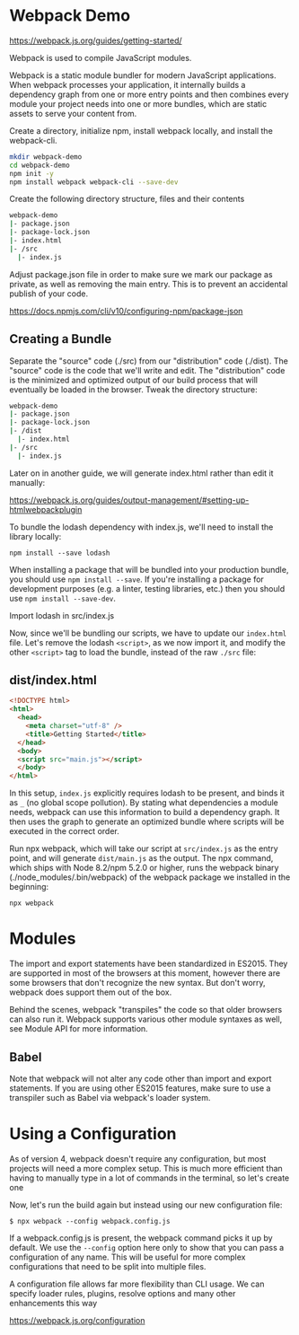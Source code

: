 # Webpack Demo

<https://webpack.js.org/guides/getting-started/>

Webpack is used to compile JavaScript modules.

Webpack is a static module bundler for modern JavaScript applications. When webpack processes your application, it internally builds a dependency graph from one or more entry points and then combines every module your project needs into one or more bundles, which are static assets to serve your content from.

Create a directory, initialize npm, install webpack locally, and install the webpack-cli.

```bash
mkdir webpack-demo
cd webpack-demo
npm init -y
npm install webpack webpack-cli --save-dev
```

Create the following directory structure, files and their contents

```bash
webpack-demo
|- package.json
|- package-lock.json
|- index.html
|- /src
  |- index.js
```

Adjust package.json file in order to make sure we mark our package as private, as well as removing the main entry. This is to prevent an accidental publish of your code.

<https://docs.npmjs.com/cli/v10/configuring-npm/package-json>

## Creating a Bundle

Separate the "source" code (./src) from our "distribution" code (./dist). The "source" code is the code that we'll write and edit. The "distribution" code is the minimized and optimized output of our build process that will eventually be loaded in the browser. Tweak the directory structure:

```bash
webpack-demo
|- package.json
|- package-lock.json
|- /dist
  |- index.html
|- /src
  |- index.js
```

Later on in another guide, we will generate index.html rather than edit it manually:

<https://webpack.js.org/guides/output-management/#setting-up-htmlwebpackplugin>

To bundle the lodash dependency with index.js, we'll need to install the library locally:

`npm install --save lodash`

When installing a package that will be bundled into your production bundle, you should use `npm install --save`. If you're installing a package for development purposes (e.g. a linter, testing libraries, etc.) then you should use `npm install --save-dev`.

Import lodash in src/index.js

Now, since we'll be bundling our scripts, we have to update our `index.html` file. Let's remove the lodash `<script>`, as we now import it, and modify the other `<script>` tag to load the bundle, instead of the raw `./src` file:

## dist/index.html

```html
<!DOCTYPE html>
<html>
  <head>
    <meta charset="utf-8" />
    <title>Getting Started</title>
  </head>
  <body>
  <script src="main.js"></script>
  </body>
</html>
```

In this setup, `index.js` explicitly requires lodash to be present, and binds it as `_` (no global scope pollution). By stating what dependencies a module needs, webpack can use this information to build a dependency graph. It then uses the graph to generate an optimized bundle where scripts will be executed in the correct order.

Run npx webpack, which will take our script at `src/index.js` as the entry point, and will generate `dist/main.js` as the output. The npx command, which ships with Node 8.2/npm 5.2.0 or higher, runs the webpack binary (./node_modules/.bin/webpack) of the webpack package we installed in the beginning:

`npx webpack`

# Modules

The import and export statements have been standardized in ES2015. They are supported in most of the browsers at this moment, however there are some browsers that don't recognize the new syntax. But don't worry, webpack does support them out of the box.

Behind the scenes, webpack "transpiles" the code so that older browsers can also run it. Webpack supports various other module syntaxes as well, see Module API for more information.

## Babel

Note that webpack will not alter any code other than import and export statements. If you are using other ES2015 features, make sure to use a transpiler such as Babel via webpack's loader system.

# Using a Configuration

As of version 4, webpack doesn't require any configuration, but most projects will need a more complex setup. This is much more efficient than having to manually type in a lot of commands in the terminal, so let's create one

Now, let's run the build again but instead using our new configuration file:

`$ npx webpack --config webpack.config.js`

If a webpack.config.js is present, the webpack command picks it up by default. We use the `--config` option here only to show that you can pass a configuration of any name. This will be useful for more complex configurations that need to be split into multiple files.

A configuration file allows far more flexibility than CLI usage. We can specify loader rules, plugins, resolve options and many other enhancements this way

https://webpack.js.org/configuration

